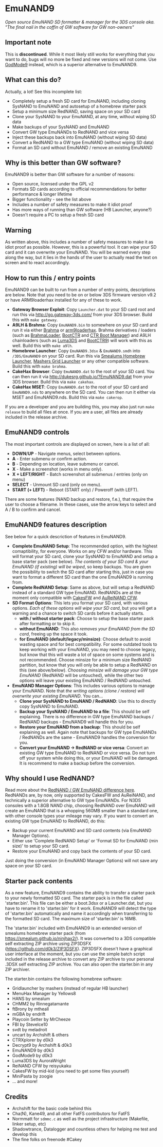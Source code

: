 # EmuNAND9
_Open source EmuNAND SD formatter & manager for the 3DS console
aka. "The final nail in the coffin of GW software for GW non-owners"_

## Important note
This is __discontinued__. While it most likely still works for everything that you want to do, bugs will no more be fixed and new versions will not come. Use [GodMode9](https://github.com/d0k3/GodMode9) instead, which is a superior alternative to EmuNAND9.

## What can this do?
Actually, a lot! See this incomplete list:
* Completely setup a fresh SD card for EmuNAND, including cloning SysNAND to EmuNAND and autosetup of a homebrew starter pack
* Setup a minimum size RedNAND, saving space on your SD card
* Clone your SysNAND to your EmuNAND, at any time, without wiping SD data
* Make backups of your SysNAND and EmuNAND
* Convert GW type EmuNANDs to RedNAND and vice versa 
* Inject these backups back into EmuNAND (without wiping SD data)
* Convert a RedNAND to a GW type EmuNAND (without wiping SD data)
* Format an SD card without EmuNAND / remove an existing EmuNAND

## Why is this better than GW software?
EmuNAND9 is better than GW software for a number of reasons:
* Open source, licensed under the GPL v2
* Formats SD cards according to official recommendations for better performance & longer lifetime
* Bigger functionality - see the list above
* Includes a number of safety measures to make it idiot proof
* Has more ways of running than GW software (HB Launcher, anyone?)
* Doesn't require a PC to setup a fresh SD card

## Warning
As written above, this includes a number of safety measures to make it as idiot proof as possible. However, this is a powerful tool. It can wipe your SD card and it can overwrite your EmuNAND. You will be warned every step along the way, but it lies in the hands of the user to actually read the text on screen and to react accordingly.

## How to run this / entry points
EmuNAND9 can be built to run from a number of entry points, descriptions are below. Note that you need to be on or below 3DS firmware version v9.2 or have ARM9loaderhax installed for any of these to work.
* __Gateway Browser Exploit__: Copy `Launcher.dat` to your SD card root and run this via http://go.gateway-3ds.com/ from your 3DS browser. Build this with `make gateway`.
* __A9LH & Brahma__: Copy `EmuNAND9.bin` to somewhere on your SD card and run it via either [Brahma](https://github.com/delebile/Brahma2) or [arm9loaderhax](https://github.com/Plailect/Guide/wiki). Brahma derivatives / loaders (such as [BrahmaLoader](https://gbatemp.net/threads/release-easily-load-payloads-in-hb-launcher-via-brahma-2-mod.402857/), [BootCTR](https://gbatemp.net/threads/re-release-bootctr-a-simple-boot-manager-for-3ds.401630/) and [CTR Boot Manager](https://gbatemp.net/threads/ctrbootmanager-3ds-boot-manager-loader-homemenuhax.398383/)) and A9LH chainloaders (such as [Luma3DS](https://github.com/AuroraWright/Luma3DS) and [BootCTR9](https://github.com/hartmannaf/BootCtr9)) will work with this as well. Build this with `make a9lh`.
* __Homebrew Launcher__: Copy `EmuNAND9.3dsx` & `EmuNAND9.smdh` into `/3DS/EmuNAND9` on your SD card. Run this via [Smealums Homebrew Launcher](http://smealum.github.io/3ds/), [Mashers Grid Launcher](https://gbatemp.net/threads/release-homebrew-launcher-with-grid-layout.397527/) or any other compatible software. Build this with `make brahma`.
* __CakeHax Browser__: Copy `EmuNAND9.dat` to the root of your SD card. You can then run it via http://dukesrg.github.io/?EmuNAND9.dat from your 3DS browser. Build this via `make cakehax`.
* __CakeHax MSET__: Copy `EmuNAND9.dat` to the root of your SD card and `EmuNAND9.nds` to anywhere on the SD card. You can then run it either via MSET and EmuNAND9.nds. Build this via `make cakerop`.

If you are a developer and you are building this, you may also just run `make release` to build all files at once. If you are a user, all files are already included in the release archive.

## EmuNAND9 controls
The most important controls are displayed on screen, here is a list of all:
* __DOWN__/__UP__ - Navigate menus, select between options.
* __A__ - Enter submenu or confirm action.
* __B__ - Depending on location, leave submenu or cancel.
* __X__ - Make a screenshot (works in menu only).
* __X + LEFT/RIGHT__ - Batch screenshot all submenus / entries (only on menu)
* __SELECT__ - Unmount SD card (only on menu).
* __START (+ LEFT)__ - Reboot (START only) / Poweroff (with LEFT).

There are some features (NAND backup and restore, f.e.), that require the user to choose a filename. In these cases, use the arrow keys to select and A / B to confirm and cancel.

## EmuNAND9 features description
See below for a quick descriction of features in EmuNAND9.
* __Complete EmuNAND Setup__: The recommended option, with the highest comaptibility, for everyone. Works on any CFW and/or hardware. This will format your SD card, clone your SysNAND to EmuNAND and setup a base starter pack (see below). _The contents of your SD card & your EmuNAND (if existing) will be wiped_, so keep backups. You are given the possibility to switch the SD card after starting this, just in case you want to format a different SD card than the one EmuNAND9 is running from.
* __Complete RedNAND Setup__: Same as above, but will setup a RedNAND instead of a standard GW type EmuNAND. RedNANDs are at the moment only compatible with [CakesFW](https://github.com/mid-kid/CakesForeveryWan) and [AuReiNAND CFW](https://github.com/AuroraWright/AuReiNand).
* __SD Format Options__: This lets you format your SD card, with various options. _Each of these options will wipe your SD card_, but you will get a warning and a chance to switch SD cards before it actually starts.
  * __with / without starter pack__: Choose to setup the base starter pack after formatting or to skip it.
  * __without EmuNAND__: This also _removes your EmuNAND from the SD card_, freeing up the space it took.
  * __for EmuNAND (default/legacy/minsize)__: Choose default to avoid wasting space and for best compatibility. For some outdated tools to keep working with your EmuNAND, you may need to choose legacy, but know that this will waste a lot of space on some systems and is not recommended. Choose minsize for a minimum size RedNAND partition, but know that you will only be able to setup a RedNAND on this (see above/below). _Choosing minsize will damage your GW type EmuNAND_ (RedNAND will be untouched), while the other two options will leave your existing EmuNAND / RedNAND untouched.
* __EmuNAND Manager Options__: This includes various options to manage your EmuNAND. Note that _the writing options (clone / restore) will overwrite your existing EmuNAND_. You can...
  * __Clone your SysNAND to EmuNAND / RedNAND__: Use this to directly copy SysNAND to EmuNAND.
  * __Backup your SysNAND / EmuNAND to a file__: This should be self explaining. There is no difference in GW type EmuNAND backups / RedNAND backups - EmuNAND9 will handle this for you.
  * __Restore your EmuNAND from a backup__: This should be self explaining as well. Again note that backups for GW type EmuNANDs / RedNANDs are the same - EmuNAND9 handles the conversion for you.
  * __Convert your EmuNAND -> RedNAND or vice versa__: Convert an existing GW type EmuNAND to RedNAND or vice versa. Do not turn off your system while doing this, or your EmuNAND will be damaged. It is recommend to make a backup before the conversion.

## Why should I use RedNAND?
Read more about the [RedNAND / GW EmuNAND difference here](https://gbatemp.net/threads/emunand-rednand-technical-implementation.401969/#post-5783813). RedNANDs are, by now, only supported by CakesFW and AuReiNAND, and technically a superior alternative to GW type EmuNANDs. For N3DS consoles with a 1.8GB NAND chip, choosing RedNAND over EmuNAND will create an EmuNAND that is a whopping 560MB smaller than a standard one, with other console types your mileage may vary. If you want to convert an existing GW type EmuNAND to RedNAND, do this:
* Backup your current EmuNAND and SD card contents (via EmuNAND Manager Options).
* Either use 'Complete RedNAND Setup' or 'Format SD for EmuNAND (min size)' to setup your SD card.
* Restore your EmuNAND and copy back the contents of your SD card.

Just doing the conversion (in EmuNAND Manager Options) will not save any space on your SD card.

## Starter pack contents
As a new feature, EmuNAND9 contains the ability to transfer a starter pack to your newly formatted SD card. The starter pack is in the file called 'starter.bin'. This file can be either a boot.3dsx or a Launcher.dat, but you have to rename it to 'starter.bin' for it work. EmuNAND9 will detect the type of 'starter.bin' automatically and name it accordingly when transferring to the formatted SD card. The maximum size of 'starter.bin' is 16MB.

The 'starter.bin' included with EmuNAND9 is an extended version of smealums homebrew starter pack (from https://smealum.github.io/ninjhax2/). It was converted to a 3DS compatible self extracting ZIP archive using ZIP3DSFX (https://github.com/d0k3/ZIP3DSFX). ZIP3DSFX doesn't have a graphical user interface at the moment, but you can use the simple batch script included in the release archive to convert any ZIP archive to your personal .3DSX self extracting ZIP archive. You can also open the starter.bin in any ZIP archiver.

The starter.bin contains the following homebrew software:
* Gridlauncher by mashers (instead of regular HB launcher)
* MenuHax Manager by Yellows8
* HANS by smealum
* CHMM2 by Rinnegatamante
* ftBrony by mtheall
* mGBA by endrift
* Playcoin Setter by MrCheeze
* FBI by SteveIce10
* svdt by meladroit
* uncart by Archshift & others
* CTRXplorer by d0k3
* Decrypt9 by Archshift & d0k3
* EmuNAND9 by d0k3
* GodMode9 by d0k3
* Luma3DS by AuroraWright
* ReiNAND CFW by reisyukaku
* CakesFW by mid-kid (you need to get some files yourself)
* MiniPasta by zoogie
* ... and more!

## Credits
* Archshift for the basic code behind this
* Cha(N), Kane49, and all other FatFS contributors for FatFS
* Normmatt for `sdmmc.c` as well as the project infrastructure (Makefile, linker setup, etc)
* Shadowtrance, Datalogger and countless others for helping me test and develop this
* The fine folks on freenode #Cakey
